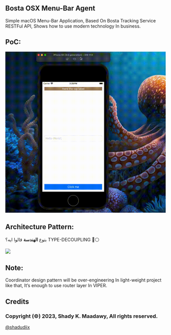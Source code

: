 
## Bosta OSX Menu-Bar Agent

Simple macOS Menu-Bar Application, Based On Bosta Tracking Service RESTFul API, Shows how to use modern technology In business.

## PoC:

![](https://raw.githubusercontent.com/shadyelmaadawy/Bosta-OSX-Menu-Bar-Agent/master/PoC/PoC.gif)

## Architecture Pattern:

بتوع **الهندسة** قالوا ايه؟ TYPE-DECOUPLING 🔵⚪

![](https://i.imgur.com/lKUs5jA.png)

## Note:

Coordinator design pattern will be over-engineering In light-weight project like that, It’s enough to use router layer In VIPER.

## Credits

### Copyright (©) 2023, Shady K. Maadawy, All rights reserved.

[@shadudiix](https://github.com/shadyelmaadawy)
